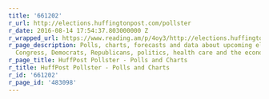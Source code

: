 ```yaml
---
title: '661202'
r_url: http://elections.huffingtonpost.com/pollster
r_date: 2016-08-14 17:54:37.803000000 Z
r_wrapped_url: https://www.reading.am/p/4oy3/http://elections.huffingtonpost.com/pollster
r_page_description: Polls, charts, forecasts and data about upcoming elections, Obama,
  Congress, Democrats, Republicans, politics, health care and the economy.
r_page_title: HuffPost Pollster - Polls and Charts
r_title: HuffPost Pollster - Polls and Charts
r_id: '661202'
r_page_id: '483098'
---
```


